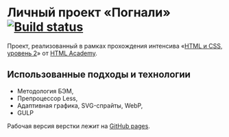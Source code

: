 # Личный проект «Погнали» [![Build status][travis-image]][travis-url]

Проект, реализованный в рамках прохождения интенсива «[HTML и CSS, уровень 2](https://htmlacademy.ru/intensive/adaptive)» от [HTML Academy](https://htmlacademy.ru).

## Использованные подходы и технологии

* Методология БЭМ,
* Препроцессор Less,
* Адаптивная графика, SVG-спрайты, WebP,
* GULP


Рабочая версия верстки лежит на [GitHub pages](https://barinovalex.github.io/bigtrip/).

[travis-image]: https://travis-ci.com/htmlacademy-adaptive/1343593-pognali-20.svg?branch=master
[travis-url]: https://travis-ci.com/htmlacademy-adaptive/1343593-pognali-20
[dependency-image]: https://david-dm.org/htmlacademy-adaptive/1343593-pognali-20/dev-status.svg?style=flat-square
[dependency-url]: https://david-dm.org/htmlacademy-adaptive/1343593-pognali-20?type=dev
